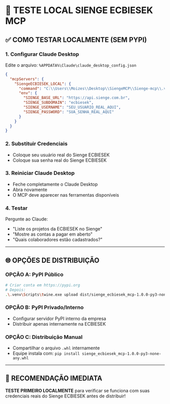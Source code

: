 # 🧪 TESTE LOCAL SIENGE ECBIESEK MCP

## ✅ **COMO TESTAR LOCALMENTE (SEM PYPI)**

### **1. Configurar Claude Desktop**

Edite o arquivo: `%APPDATA%\Claude\claude_desktop_config.json`

```json
{
  "mcpServers": {
    "SiengeECBIESEK_LOCAL": {
      "command": "C:\\Users\\Moizes\\Desktop\\SiengeMCP\\Sienge-mcp\\.venv\\Scripts\\sienge-ecbiesek-mcp.exe",
      "env": {
        "SIENGE_BASE_URL": "https://api.sienge.com.br",
        "SIENGE_SUBDOMAIN": "ecbiesek",
        "SIENGE_USERNAME": "SEU_USUARIO_REAL_AQUI",
        "SIENGE_PASSWORD": "SUA_SENHA_REAL_AQUI"
      }
    }
  }
}
```

### **2. Substituir Credenciais**
- Coloque seu usuário real do Sienge ECBIESEK
- Coloque sua senha real do Sienge ECBIESEK

### **3. Reiniciar Claude Desktop**
- Feche completamente o Claude Desktop
- Abra novamente
- O MCP deve aparecer nas ferramentas disponíveis

### **4. Testar**
Pergunte ao Claude:
- "Liste os projetos da ECBIESEK no Sienge"
- "Mostre as contas a pagar em aberto"
- "Quais colaboradores estão cadastrados?"

---

## 🌐 **OPÇÕES DE DISTRIBUIÇÃO**

### **OPÇÃO A: PyPI Público**
```bash
# Criar conta em https://pypi.org
# Depois:
.\.venv\Scripts\twine.exe upload dist/sienge_ecbiesek_mcp-1.0.0-py3-none-any.whl
```

### **OPÇÃO B: PyPI Privado/Interno**
- Configurar servidor PyPI interno da empresa
- Distribuir apenas internamente na ECBIESEK

### **OPÇÃO C: Distribuição Manual**
- Compartilhar o arquivo `.whl` internamente
- Equipe instala com: `pip install sienge_ecbiesek_mcp-1.0.0-py3-none-any.whl`

---

## 🎯 **RECOMENDAÇÃO IMEDIATA**

**TESTE PRIMEIRO LOCALMENTE** para verificar se funciona com suas credenciais reais do Sienge ECBIESEK antes de distribuir!
